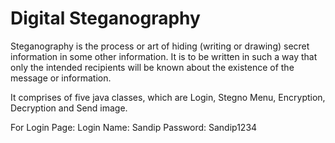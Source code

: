 # Digital Steganography
Steganography is the process or art of hiding (writing or drawing) secret information in some other information. It is to be written in such a way that only the intended recipients will be known about the existence of the message or information.

It comprises of five java classes, which are Login, Stegno Menu, Encryption, Decryption and Send image.

For Login Page:
Login Name: Sandip
Password: Sandip1234
